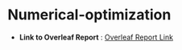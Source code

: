 # Numerical-optimization
- **Link to Overleaf Report** :  [Overleaf Report Link](https://www.overleaf.com/3376367373yxcjrgxvpcqg#e41b5f)

